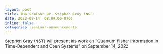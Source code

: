 ```yaml
---
layout: post
title: TMG Seminar Dr. Stephen Gray (NST)
date: 2022-09-14  08:00:00-0700
inline: false
categories: seminar-announcements
---
```


Stephen Gray (NST)  will present his work on "Quantum Fisher Information in Time-Dependent and Open Systems" on September 14, 2022

